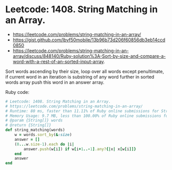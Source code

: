 # Leetcode: 1408. String Matching in an Array.

- https://leetcode.com/problems/string-matching-in-an-array/
- https://gist.github.com/lbvf50mobile/13b96b73d206f60856db3eb14ccd0850
- https://leetcode.com/problems/string-matching-in-an-array/discuss/848140/Ruby-solution%3A-Sort-by-size-and-compare-a-word-with-a-rest-of-an-sorted-input-array.

Sort words ascending by their size, loop over all words except penultimate, if current word in an iteration is substring of any word further in sorted words array push this word in an answer array. 


Ruby code:
```Ruby
# Leetcode: 1408. String Matching in an Array.
# https://leetcode.com/problems/string-matching-in-an-array/
# Runtime: 80 ms, faster than 11.11% of Ruby online submissions for String Matching in an Array.
# Memory Usage: 9.7 MB, less than 100.00% of Ruby online submissions for String Matching in an Array.
# @param {String[]} words
# @return {String[]}
def string_matching(words)
    w = words.sort_by(&:size)
    answer = []
    (0...w.size-1).each do |i|
        answer.push(w[i]) if w[i+1..-1].any?{|x| x[w[i]]}
    end
    answer
end
```
